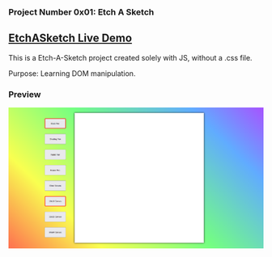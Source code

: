 ### Project Number 0x01: Etch A Sketch


## **[EtchASketch Live Demo](https://engineman11.github.io/EtchASketch/)**

This is a Etch-A-Sketch project created solely with JS, without a .css file.

Purpose: Learning DOM manipulation.


### Preview

![Preview](/preview.png/)
